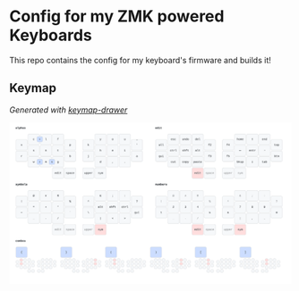 # Config for my ZMK powered Keyboards

This repo contains the config for my keyboard's firmware and builds it!

## Keymap

*Generated with [keymap-drawer](https://github.com/caksoylar/keymap-drawer)*
 
![](keymap-drawer.svg)
